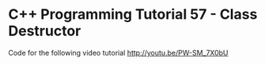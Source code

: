 C++ Programming Tutorial 57 - Class Destructor
==============================================

Code for the following video tutorial http://youtu.be/PW-SM_7X0bU
